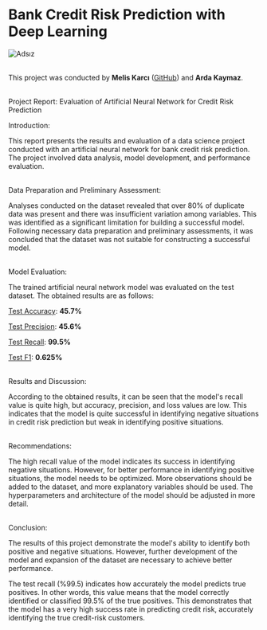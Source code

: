 # Bank Credit Risk Prediction with Deep Learning


![Adsız](https://github.com/ArdaKaymaz/Bank_Credit_Risk_Prediction_with_Deep_Learning/assets/146623362/3856e6dc-c3a3-44b4-95fc-3bf92fa8902d)

<br>This project was conducted by <strong>Melis Karcı</strong> (<a href="url">[GitHub](https://github.com/melisk12)</a>) and <strong>Arda Kaymaz</strong>.
 
<br>Project Report: Evaluation of Artificial Neural Network for Credit Risk Prediction

Introduction:

This report presents the results and evaluation of a data science project conducted with an artificial neural network for bank credit risk prediction. The project involved data analysis, model development, and performance evaluation.


<br>Data Preparation and Preliminary Assessment:

Analyses conducted on the dataset revealed that over 80% of duplicate data was present and there was insufficient variation among variables. This was identified as a significant limitation for building a successful model. Following necessary data preparation and preliminary assessments, it was concluded that the dataset was not suitable for constructing a successful model.


<br>Model Evaluation:

The trained artificial neural network model was evaluated on the test dataset. The obtained results are as follows:

<u>Test Accuracy</u>: <strong>45.7%</strong>

<u>Test Precision</u>: <strong>45.6%</strong>

<u>Test Recall</u>: <strong>99.5%</strong>

<u>Test F1</u>: <strong>0.625%</strong>

<br>Results and Discussion:

According to the obtained results, it can be seen that the model's recall value is quite high, but accuracy, precision, and loss values are low. This indicates that the model is quite successful in identifying negative situations in credit risk prediction but weak in identifying positive situations.


<br>Recommendations:

The high recall value of the model indicates its success in identifying negative situations. However, for better performance in identifying positive situations, the model needs to be optimized.
More observations should be added to the dataset, and more explanatory variables should be used.
The hyperparameters and architecture of the model should be adjusted in more detail.


<br>Conclusion:

The results of this project demonstrate the model's ability to identify both positive and negative situations. However, further development of the model and expansion of the dataset are necessary to achieve better performance.

The test recall (%99.5) indicates how accurately the model predicts true positives. In other words, this value means that the model correctly identified or classified 99.5% of the true positives. This demonstrates that the model has a very high success rate in predicting credit risk, accurately identifying the true credit-risk customers.

